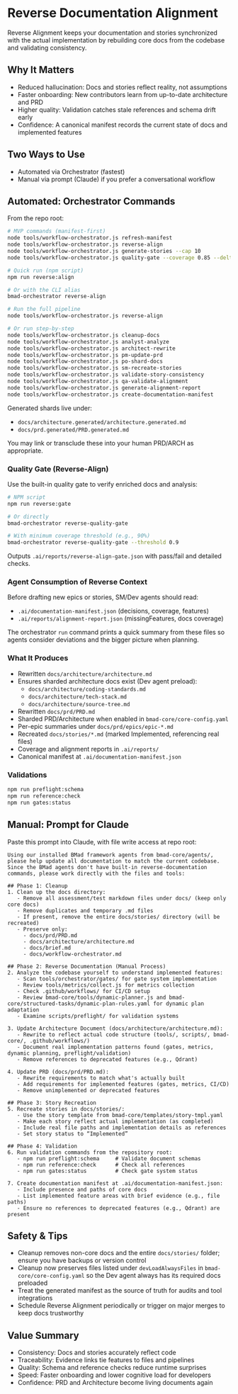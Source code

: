 # Reverse Documentation Alignment

Reverse Alignment keeps your documentation and stories synchronized with the actual implementation by rebuilding core docs from the codebase and validating consistency.

## Why It Matters

- Reduced hallucination: Docs and stories reflect reality, not assumptions
- Faster onboarding: New contributors learn from up-to-date architecture and PRD
- Higher quality: Validation catches stale references and schema drift early
- Confidence: A canonical manifest records the current state of docs and implemented features

## Two Ways to Use

- Automated via Orchestrator (fastest)
- Manual via prompt (Claude) if you prefer a conversational workflow

## Automated: Orchestrator Commands

From the repo root:

```bash
# MVP commands (manifest-first)
node tools/workflow-orchestrator.js refresh-manifest
node tools/workflow-orchestrator.js reverse-align
node tools/workflow-orchestrator.js generate-stories --cap 10
node tools/workflow-orchestrator.js quality-gate --coverage 0.85 --delta-only

# Quick run (npm script)
npm run reverse:align

# Or with the CLI alias
bmad-orchestrator reverse-align

# Run the full pipeline
node tools/workflow-orchestrator.js reverse-align

# Or run step-by-step
node tools/workflow-orchestrator.js cleanup-docs
node tools/workflow-orchestrator.js analyst-analyze
node tools/workflow-orchestrator.js architect-rewrite
node tools/workflow-orchestrator.js pm-update-prd
node tools/workflow-orchestrator.js po-shard-docs
node tools/workflow-orchestrator.js sm-recreate-stories
node tools/workflow-orchestrator.js validate-story-consistency
node tools/workflow-orchestrator.js qa-validate-alignment
node tools/workflow-orchestrator.js generate-alignment-report
node tools/workflow-orchestrator.js create-documentation-manifest
```

Generated shards live under:
- `docs/architecture.generated/architecture.generated.md`
- `docs/prd.generated/PRD.generated.md`

You may link or transclude these into your human PRD/ARCH as appropriate.

### Quality Gate (Reverse-Align)

Use the built-in quality gate to verify enriched docs and analysis:

```bash
# NPM script
npm run reverse:gate

# Or directly
bmad-orchestrator reverse-quality-gate

# With minimum coverage threshold (e.g., 90%)
bmad-orchestrator reverse-quality-gate --threshold 0.9
```
Outputs `.ai/reports/reverse-align-gate.json` with pass/fail and detailed checks.

### Agent Consumption of Reverse Context

Before drafting new epics or stories, SM/Dev agents should read:
- `.ai/documentation-manifest.json` (decisions, coverage, features)
- `.ai/reports/alignment-report.json` (missingFeatures, docs coverage)

The orchestrator `run` command prints a quick summary from these files so agents consider deviations and the bigger picture when planning.

### What It Produces

- Rewritten `docs/architecture/architecture.md`
- Ensures sharded architecture docs exist (Dev agent preload):
  - `docs/architecture/coding-standards.md`
  - `docs/architecture/tech-stack.md`
  - `docs/architecture/source-tree.md`
- Rewritten `docs/prd/PRD.md`
- Sharded PRD/Architecture when enabled in `bmad-core/core-config.yaml`
- Per-epic summaries under `docs/prd/epics/epic-*.md`
- Recreated `docs/stories/*.md` (marked Implemented, referencing real files)
- Coverage and alignment reports in `.ai/reports/`
- Canonical manifest at `.ai/documentation-manifest.json`

### Validations

```bash
npm run preflight:schema
npm run reference:check
npm run gates:status
```

## Manual: Prompt for Claude

Paste this prompt into Claude, with file write access at repo root:

```
Using our installed BMad framework agents from bmad-core/agents/, please help update all documentation to match the current codebase. Since the BMad agents don't have built-in reverse-documentation commands, please work directly with the files and tools:

## Phase 1: Cleanup
1. Clean up the docs directory:
   - Remove all assessment/test markdown files under docs/ (keep only core docs)
   - Remove duplicates and temporary .md files
   - If present, remove the entire docs/stories/ directory (will be recreated)
   - Preserve only:
     - docs/prd/PRD.md
     - docs/architecture/architecture.md
     - docs/brief.md
     - docs/workflow-orchestrator.md

## Phase 2: Reverse Documentation (Manual Process)
2. Analyze the codebase yourself to understand implemented features:
   - Scan tools/orchestrator/gates/ for gate system implementation
   - Review tools/metrics/collect.js for metrics collection
   - Check .github/workflows/ for CI/CD setup
   - Review bmad-core/tools/dynamic-planner.js and bmad-core/structured-tasks/dynamic-plan-rules.yaml for dynamic plan adaptation
   - Examine scripts/preflight/ for validation systems

3. Update Architecture Document (docs/architecture/architecture.md):
   - Rewrite to reflect actual code structure (tools/, scripts/, bmad-core/, .github/workflows/)
   - Document real implementation patterns found (gates, metrics, dynamic planning, preflight/validation)
   - Remove references to deprecated features (e.g., Qdrant)

4. Update PRD (docs/prd/PRD.md):
   - Rewrite requirements to match what's actually built
   - Add requirements for implemented features (gates, metrics, CI/CD)
   - Remove unimplemented or deprecated features

## Phase 3: Story Recreation
5. Recreate stories in docs/stories/:
   - Use the story template from bmad-core/templates/story-tmpl.yaml
   - Make each story reflect actual implementation (as completed)
   - Include real file paths and implementation details as references
   - Set story status to “Implemented”

## Phase 4: Validation
6. Run validation commands from the repository root:
   - npm run preflight:schema     # Validate document schemas
   - npm run reference:check      # Check all references
   - npm run gates:status         # Check gate system status

7. Create documentation manifest at .ai/documentation-manifest.json:
   - Include presence and paths of core docs
   - List implemented feature areas with brief evidence (e.g., file paths)
   - Ensure no references to deprecated features (e.g., Qdrant) are present
```

## Safety & Tips

- Cleanup removes non-core docs and the entire `docs/stories/` folder; ensure you have backups or version control
- Cleanup now preserves files listed under `devLoadAlwaysFiles` in `bmad-core/core-config.yaml` so the Dev agent always has its required docs preloaded
- Treat the generated manifest as the source of truth for audits and tool integrations
- Schedule Reverse Alignment periodically or trigger on major merges to keep docs trustworthy

## Value Summary

- Consistency: Docs and stories accurately reflect code
- Traceability: Evidence links tie features to files and pipelines
- Quality: Schema and reference checks reduce runtime surprises
- Speed: Faster onboarding and lower cognitive load for developers
- Confidence: PRD and Architecture become living documents again
